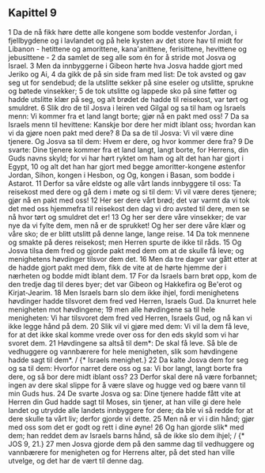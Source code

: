 ## Kapittel 9

1 Da de nå fikk høre dette alle kongene som bodde vestenfor Jordan, i fjellbygdene og i lavlandet og på hele kysten av det store hav til midt for Libanon - hetittene og amorittene, kana'anittene, ferisittene, hevittene og jebusittene -
2 da samlet de seg alle som én for å stride mot Josva og Israel.
3 Men da innbyggerne i Gibeon hørte hva Josva hadde gjort med Jeriko og Ai,
4 da gikk de på sin side fram med list: De tok avsted og gav seg ut for sendebud; de la utslitte sekker på sine eseler og utslitte, sprukne og bøtede vinsekker;
5 de tok utslitte og lappede sko på sine føtter og hadde utslitte klær på seg, og alt brødet de hadde til reisekost, var tørt og smuldret.
6 Slik dro de til Josva i leiren ved Gilgal og sa til ham og Israels menn: Vi kommer fra et land langt borte; gjør nå en pakt med oss!
7 Da sa Israels menn til hevittene: Kanskje bor dere her midt iblant oss; hvordan kan vi da gjøre noen pakt med dere?
8 Da sa de til Josva: Vi vil være dine tjenere. Og Josva sa til dem: Hvem er dere, og hvor kommer dere fra?
9 De svarte: Dine tjenere kommer fra et land langt, langt borte, for Herrens, din Guds navns skyld; for vi har hørt ryktet om ham og alt det han har gjort i Egypt,
10 og alt det han har gjort med begge amoritter-kongene østenfor Jordan, Sihon, kongen i Hesbon, og Og, kongen i Basan, som bodde i Astarot.
11 Derfor sa våre eldste og alle vårt lands innbyggere til oss: Ta reisekost med dere og gå dem i møte og si til dem: Vi vil være deres tjenere; gjør nå en pakt med oss!
12 Her ser dere vårt brød; det var varmt da vi tok det med oss hjemmefra til reisekost den dag vi dro avsted til dere, men se nå hvor tørt og smuldret det er!
13 Og her ser dere våre vinsekker; de var nye da vi fylte dem, men nå er de sprukket! Og her ser dere våre klær og våre sko; de er blitt utslitt på denne lange, lange reise.
14 Da tok mennene og smakte på deres reisekost; men Herren spurte de ikke til råds.
15 Og Josva tilsa dem fred og gjorde pakt med dem om at de skulle få leve; og menighetens høvdinger tilsvor dem det.
16 Men da tre dager var gått etter at de hadde gjort pakt med dem, fikk de vite at de hørte hjemme der i nærheten og bodde midt iblant dem.
17 For da Israels barn brøt opp, kom de den tredje dag til deres byer; det var Gibeon og Hakkefira og Be'erot og Kirjat-Jearim.
18 Men Israels barn slo dem ikke ihjel, fordi menighetens høvdinger hadde tilsvoret dem fred ved Herren, Israels Gud. Da knurret hele menigheten mot høvdingene;
19 men alle høvdingene sa til hele menigheten: Vi har tilsvoret dem fred ved Herren, Israels Gud, og nå kan vi ikke legge hånd på dem.
20 Slik vil vi gjøre med dem: Vi vil la dem få leve, for at det ikke skal komme vrede over oss for den eds skyld som vi har svoret dem.
21 Høvdingene sa altså til dem*: De skal få leve. Så ble de vedhuggere og vannbærere for hele menigheten, slik som høvdingene hadde sagt til dem*. / {* Israels menighet.}
22 Da kalte Josva dem for seg og sa til dem: Hvorfor narret dere oss og sa: Vi bor langt, langt borte fra dere, og så bor dere midt iblant oss?
23 Derfor skal dere nå være forbannet; ingen av dere skal slippe for å være slave og hugge ved og bære vann til min Guds hus.
24 De svarte Josva og sa: Dine tjenere hadde fått vite at Herren din Gud hadde sagt til Moses, sin tjener, at han ville gi dere hele landet og utrydde alle landets innbyggere for dere; da ble vi så redde for at dere skulle ta vårt liv; derfor gjorde vi dette.
25 Men nå er vi i din hånd; gjør med oss som det er godt og rett i dine øyne!
26 Og han gjorde slik* med dem; han reddet dem av Israels barns hånd, så de ikke slo dem ihjel; / {* JOS 9, 21.}
27 men Josva gjorde dem på den samme dag til vedhuggere og vannbærere for menigheten og for Herrens alter, på det sted han ville utvelge, og det har de vært til denne dag.
